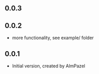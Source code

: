 ## 0.0.3
## 0.0.2
- more functionality, see example/ folder

## 0.0.1
- Initial version, created by AlmPazel
